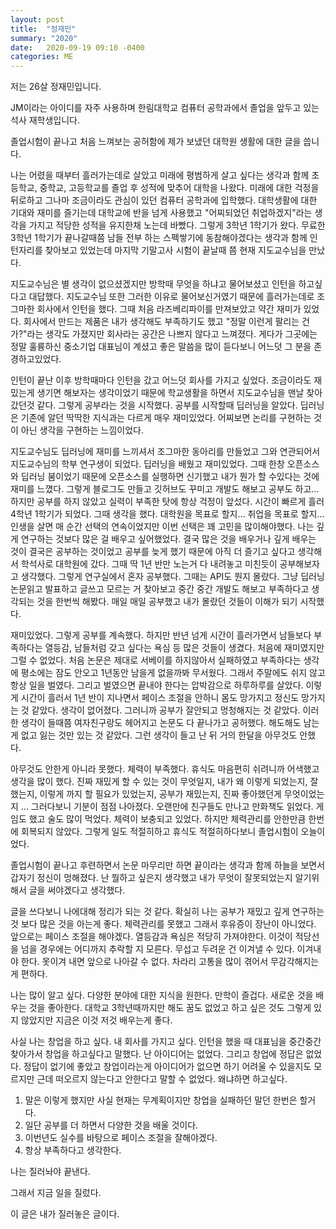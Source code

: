 ```yaml
---
layout: post
title:  "정재민"
summary: "2020"
date:   2020-09-19 09:10 -0400
categories: ME
---
```


저는 26살 정재민입니다.


JM이라는 아이디를 자주 사용하며 한림대학교 컴퓨터 공학과에서 졸업을 앞두고 있는 석사 재학생입니다.


졸업시험이 끝나고 처음 느껴보는 공허함에 제가 보냈던 대학원 생활에 대한 글을 씁니다.


나는 어렸을 때부터 흘러가는데로 살았고 미래에 평범하게 살고 싶다는 생각과 함께 초등학교, 중학교, 고등학교를 졸업 후 성적에 맞추어 대학을 나왔다. 미래에 대한 걱정을 뒤로하고 그나마 조금이라도 관심이 있던 컴퓨터 공학과에 입학했다. 대학생활에 대한 기대와 재미를 즐기는데 대학교에 반을 넘게 사용했고 "어찌되었던 취업하겠지"라는 생각을 가지고 적당한 성적을 유지한채 노는데 바빴다. 그렇게 3학년 1학기가 왔다. 무료한 3학년 1학기가 끝나갈때쯤 남들 전부 하는 스펙쌓기에 동참해야겠다는 생각과 함께 인턴자리를 찾아보고 있었는데 마지막 기말고사 시험이 끝날때 쯤 현재 지도교수님을 만났다.


지도교수님은 별 생각이 없으셨겠지만 방학때 무엇을 하냐고 물어보셨고 인턴을 하고싶다고 대답했다. 지도교수님 또한 그러한 이유로 물어보신거였기 때문에 흘러가는데로 조그마한 회사에서 인턴을 했다. 그때 처음 라즈베리파이를 만져보았고 약간 재미가 있었다. 회사에서 만드는 제품은 내가 생각해도 부족하기도 했고 "정말 이런게 팔리는 건가?"라는 생각도 가졌지만 회사라는 공간은 나쁘지 않다고 느껴졌다. 게다가 그곳에는 정말 훌륭하신 중소기업 대표님이 계셨고 좋은 말씀을 많이 듣다보니 어느덧 그 분을 존경하고있었다.


인턴이 끝난 이후 방학때마다 인턴을 갔고 어느덧 회사를 가지고 싶었다. 조금이라도 재밌는게 생기면 해보자는 생각이었기 때문에 학교생활을 하면서 지도교수님을 맨날 찾아갔던것 같다. 그렇게 공부라는 것을 시작했다. 공부를 시작할때 딥러닝을 알았다. 딥러닝은 기존에 알던 딱딱한 지식과는 다르게 매우 재미있었다. 어찌보면 논리를 구현하는 것이 아닌 생각을 구현하는 느낌이었다.


지도교수님도 딥러닝에 재미를 느끼셔서 조그마한 동아리를 만들었고 그와 연관되어서 지도교수님의 학부 연구생이 되었다. 딥러닝을 배웠고 재미있었다. 그때 한창 오픈소스와 딥러닝 붐이었기 때문에 오픈소스를 실행하면 신기했고 내가 뭔가 할 수있다는 것에 재미를 느꼈다. 그렇게 블로그도 만들고 깃허브도 꾸미고 개발도 해보고 공부도 하고... 하지만 공부를 하지 않았고 실력이 부족한 탓에 항상 걱정이 앞섰다. 시간이 빠르게 흘러 4학년 1학기가 되었다. 그때 생각을 했다. 대학원을 목표로 할지... 취업을 목표로 할지... 인생을 살면 매 순간 선택의 연속이었지만 이번 선택은 꽤 고민을 많이해야했다. 나는 깊게 연구하는 것보다 많은 걸 배우고 싶어했었다. 결국 많은 것을 배우거나 깊게 배우는 것이 결국은 공부하는 것이었고 공부를 늦게 했기 때문에 아직 더 즐기고 싶다고 생각해서 학석사로 대학원에 갔다. 그때 딱 1년 반만 노는거 다 내려놓고 미친듯이 공부해보자고 생각했다. 그렇게 연구실에서 혼자 공부했다. 그때는 API도 뭔지 몰랐다. 그냥 딥러닝 논문읽고 발표하고 글쓰고 모르는 거 찾아보고 중간 중간 개발도 해보고 부족하다고 생각되는 것을 한번씩 해봤다. 매일 매일 공부했고 내가 몰랐던 것들이 이해가 되기 시작했다.


재미있었다. 그렇게 공부를 계속했다. 하지만 반년 넘게 시간이 흘러가면서 남들보다 부족하다는 열등감, 남들처럼 갖고 싶다는 욕심 등 많은 것들이 생겼다. 처음에 재미였지만 그럴 수 없었다. 처음 논문은 제대로 서베이를 하지않아서 실패하였고 부족하다는 생각에 평소에는 잠도 안오고 1년동안 남을게 없을까봐 무서웠다. 그래서 주말에도 쉬지 않고 항상 일을 벌였다. 그리고 벌였으면 끝내야 한다는 압박감으로 하루하루를 살았다. 이렇게 시간이 흘러서 1년 반이 지나면서 페이스 조절을 안하니 몸도 망가지고 정신도 망가지는 것 같았다. 생각이 없어졌다. 그러니까 공부가 잘안되고 멍청해지는 것 같았다. 이러한 생각이 들때쯤 여자친구랑도 헤어지고 논문도 다 끝나가고 공허했다. 해도해도 남는게 없고 잃는 것만 있는 것 같았다. 그런 생각이 들고 난 뒤 거의 한달을 아무것도 안했다.


아무것도 안한게 아니라 못했다. 체력이 부족했다. 휴식도 마음편히 쉬려니까 어색했고 생각을 많이 했다. 진짜 재밌게 할 수 있는 것이 무엇일지, 내가 왜 이렇게 되었는지, 잘했는지, 이렇게 까지 할 필요가 있었는지, 공부가 재밌는지, 진짜 좋아했던게 무엇이었는지 ... 그러다보니 기분이 점점 나아졌다. 오랜만에 친구들도 만나고 만화책도 읽었다. 게임도 했고 술도 많이 먹었다. 체력이 보충되고 있었다. 하지만 체력관리를 안한만큼 한번에 회복되지 않았다. 그렇게 일도 적절히하고 휴식도 적절히하다보니 졸업시험이 오늘이었다.


졸업시험이 끝나고 후련하면서 논문 마무리만 하면 끝이라는 생각과 함께 하늘을 보면서 갑자기 정신이 멍해졌다. 난 뭘하고 싶은지 생각했고 내가 무엇이 잘못되었는지 알기위해서  글을 써야겠다고 생각했다.


글을 쓰다보니 나에대해 정리가 되는 것 같다. 확실히 나는 공부가 재밌고 깊게 연구하는 것 보다 많은 것을 아는게 좋다. 체력관리를 못했고 그래서 후유증이 장난이 아니었다. 앞으로는 페이스 조절을 해야겠다. 열등감과 욕심은 적당히 가져야한다. 이것이 적당선을 넘을 경우에는 어디까지 추락할 지 모른다. 무섭고 두려운 건 이겨낼 수 있다. 이겨내야 한다. 못이겨 내면 앞으로 나아갈 수 없다. 차라리 고통을 많이 겪어서 무감각해지는게 편하다.


나는 많이 알고 싶다. 다양한 분야에 대한 지식을 원한다. 만학이 즐겁다. 새로운 것을 배우는 것을 좋아한다. 대학교 3학년때까지만 해도 꿈도 없었고 하고 싶은 것도 그렇게 있지 않았지만 지금은 이것 저것 배우는게 좋다.


사실 나는 창업을 하고 싶다. 내 회사를 가지고 싶다. 인턴을 했을 때 대표님을 중간중간 찾아가서 창업을 하고싶다고 말했다. 난 아이디어는 없었다. 그리고 창업에 정답은 없었다. 정답이 없기에 좋았고 창업이라는게 아이디어가 없으면 하기 어려울 수 있을지도 모르지만 근데 떠오르지 않는다고 안한다고 말할 수 없었다. 왜냐하면 하고싶다.


1. 말은 이렇게 했지만 사실 현재는 무계획이지만 창업을 실패하던 말던 한번은 할거다.
2. 일단 공부를 더 하면서 다양한 것을 배울 것이다.
3. 이번년도 실수를 바탕으로 페이스 조절을 잘해야겠다.
4. 항상 부족하다고 생각한다.


나는 질러놔야 끝낸다.


그래서 지금 일을 질렀다.


이 글은 내가 질러놓은 글이다.
